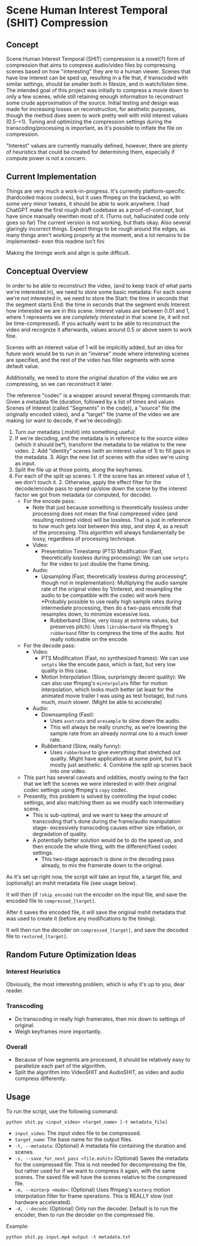 # Scene Human Interest Temporal (SHIT) Compression

## Concept
Scene Human Interest Temporal (SHIT) compression is a novel(?) form of compression that aims to compress audio/video files by compressing scenes based on how "interesting" they are to a human viewer.
Scenes that have low interest can be sped up, resulting in a file that, if transcoded with similar settings, should be smaller both in filesize, and in watch/listen time.
The intended goal of this project was initially to compress a movie down to only a few scenes, while still retaining enough information to reconstruct some crude approximation of the source.
Initial testing and design was made for increasing losses on reconstruction, for aesthetic purposes, though the method does seem to work pretty well with mild interest values (0.5-<1).
Tuning and optimizing the compression settings during the transcoding/processing is important, as it's possible to inflate the file on compression.

"Interest" values are currently manually defined, however, there are plenty of heuristics that could be created for determining them, especially if compute power is not a concern.
## Current Implementation
Things are very much a work-in-progress. It's currently platform-specific (hardcoded macos codecs), but it uses ffmpeg on the backend, so with some very minor tweaks, it should be able to work anywhere.
I had ChatGPT make the first rough draft codebase as a proof-of-concept, but have since manually rewritten most of it. (Turns out, hallucinated code only goes so far)
The current version is not working, but thats okay.
Also several glaringly incorrect things.
Expect things to be rough around the edges, as many things aren't working properly at the moment, and a lot remains to be implemented- even this readme isn't fini

Making the timings work and align is quite difficult.

## Conceptual Overview
In order to be able to reconstruct the video, (and to keep track of what parts we're interested in), we need to store some basic metadata:
For each scene we're not interested in, we need to store the
  Start: the time in seconds that the segment starts
  End: the time in seconds that the segment ends
  Interest: how interested we are in this scene.
Interest values are between 0.01 and 1, where 1 represents we are *completely interested* in that scene (ie, it will not be time-compressed).
If you actually want to be able to reconstruct the video and recognize it afterwards, values around 0.5 or above seem to work fine.

Scenes with an interest value of 1 will be implicitly added, but an idea for future work would be to run in an "inverse" mode where interesting scenes are specified, and the rest of the video has filler segments with some default value.

Additionally, we need to store the original duration of the video we are compressing, so we can reconstruct it later.

The reference "codec" is a wrapper around several ffmpeg commands that:
  Given a metadata file (duration, followed by a list of times and values Scenes of Interest (called "Segments" in the code)), a "source" file (the originally encoded video), and a "target" file (name of the video we are making (or want to decode, if we're decoding)):
1. Turn our metadata (.mshit) into something useful:
  1. If we're decoding, and the metadata is in reference to the source video (which it should be\*), transform the metadata to be relative to the new video.
    2. Add "identity" scenes (with an interest value of 1) to fill gaps in the metadata.
    3. Align the new list of scenes with the video we're using as input.
  2. Split the file up at those points, along the keyframes.
  3. For each of the split up scenes:
    1. If the scene has an interest value of 1, we don't touch it.
    2. Otherwise, apply the effect filter for the decode/encode pass to speed up/slow down the scene by the interest factor we got from metadata (or computed, for decode).
     - For the encode pass:
       - Note that just because something is theoretically lossless under processing does not mean the final compressed video (and resulting restored video) will be lossless. That is just in reference to how much gets lost between this step, and step 4, as a result of the processing. This algorithm will always fundamentally be lossy, regardless of processing technique.
        - Video: 
          - Presentation Timestamp (PTS) Modification (Fast, theoretically lossless during processing): 
              We can use `setpts` for the video to just double the frame timing.
       - Audio: 
          - Upsampling (Fast, theoretically lossless during processing\*, though not in implementation): 
              Multiplying the audio sample rate of the original video by 1/interest, and resampling the audio to be compatible with the codec will work here. 
              \*Probably possible to use really high sample rates during intermediate processing, then do a two-pass encode that resamples down, to minimize excessive loss.
            - Rubberband (Slow, very lossy at extreme values, but preserves pitch):
              Uses `librubberband` via ffmpeg's `rubberband` filter to compress the time of the audio. Not really noticeable on the encode.
      - For the decode pass:
        - Video: 
          - PTS Modification (Fast, no synthesized frames): 
              We can use `setpts` like the encode pass, which is fast, but very low quality in this case.
          - Motion Interpolation (Slow, surprisingly decent quality):
               We can also use ffmpeg's `minterpolate` filter for motion interpolation, which looks much better (at least for the animated movie trailer I was using as test footage), but runs much, *much* slower. (Might be able to accelerate)
        - Audio:
          - Downsampling (Fast):
            - Uses `asetrate` and `aresample` to slow down the audio.
            - This will always be really crunchy, as we're lowering the sample rate from an already normal one to a much lower rate.
          - Rubberband (Slow, really funny):
            - Uses `rubberband` to give everything that stretched out quality. Might have applications at some point, but it's mostly just aesthetic.
    4. Combine the split up scenes back into one video.
      - This part has several caveats and oddities, mostly owing to the fact that we left the scenes we were interested in with their original codec settings using ffmpeg's `copy` codec.
      - Presently, this problem is solved by controlling the input codec settings, and also matching them as we modify each intermediary scene.
        - This is sub-optimal, and we want to keep the amount of transcoding that's done during the frame/audio manipulation stage- excessively transcoding causes either size inflation, or degradation of quality.
        - A potentially better solution would be to do the speed up, and then encode the whole thing, with the different/fixed codec settings.
          - This two-stage approach is done in the decoding pass already, to mix the framerate down to the original.

  As it's set up right now, the script will take an input file, a target file, and (optionally) an mshit metadata file (see usage below). 

  It will then (if `!skip_encode`) run the encoder on the input file, and save the encoded file to `compressed_[target]`.

  After it saves the encoded file, it will save the original mshit metadata that was used to create it (before any modifications to the timing).

  It will then run the decoder on `compressed_[target]`, and save the decoded file to `restored_[target]`.

## Random Future Optimization Ideas
### Interest Heuristics
Obviously, the most interesting problem, which is why it's up to you, dear reader.
### Transcoding
- Do transcoding in really high framerates, then mix down to settings of original.
- Weigh keyframes more importantly.
### Overall
- Because of how segments are processed, it should be relatively easy to parallelize each part of the algorithm.
- Split the algorithm into VideoSHIT and AudioSHIT, as video and audio compress differently.

## Usage
To run the script, use the following command:

```
python shit.py <input_video> <target_name> [-t metadata_file]
```

- `input_video`: The input video file to be compressed.
- `target_name`: The base name for the output files.
- `-t, --metadata`: (Optional) A metadata file containing the duration and scenes.
- `-s, --save_for_next_pass <file.mshit>` (Optional) Saves the metadata for the compressed file. This is not needed for decompressing the file, but rather used for if we want to compress it again, with the same scenes. The saved file will have the scenes relative to the compressed file.
- `-m, --minterp <mode>`: (Optional) Uses ffmpeg's `minterp` motion interpolation filter for frame operations. This is REALLY slow (not hardware accelerated).
- `-d, --decode`: (Optional) Only run the decoder. Default is to run the encoder, then to run the decoder on the compressed file.

Example:

```
python shit.py input.mp4 output -t metadata.txt
```
